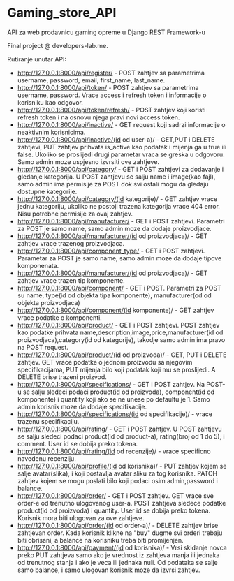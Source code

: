 # Gaming_store_API

API za web prodavnicu gaming opreme u Django REST Framework-u

Final project @ developers-lab.me.

Rutiranje unutar API:
- http://127.0.0.1:8000/api/register/ - POST zahtjev sa parametrima username, password, email, first_name, last_name.
- http://127.0.0.1:8000/api/token/ - POST zahtjev sa parametrima username, password. Vrace access i refresh token i informacije o korisniku kao odgovor.
- http://127.0.0.1:8000/api/token/refresh/ - POST zahtjev koji koristi refresh token i na osnovu njega pravi novi access token. 
- http://127.0.0.1:8000/api/inactive/ - GET request koji sadrzi informacije o neaktivnim korisnicima.
- http://127.0.0.1:8000/api/inactive/(id od user-a)/ - GET,PUT i DELETE zahtjevi, PUT zahtjev prihvata is_active kao podatak i mijenja ga u true ili false. Ukoliko se proslijedi drugi parametar vraca se greska u odgovoru. Samo admin moze uspjesno izvrsiti ove zahtjeve.
- http://127.0.0.1:8000/api/category/ - GET i POST zahtjevi za dodavanje i gledanje kategorija. U POST zahtjevu se salju name i image(kao fajl), samo admin ima permisije za POST dok svi ostali mogu da gledaju dostupne kategorije.
- http://127.0.0.1:8000/api/category/(id kategorije)/ - GET zahtjev vrace jednu kategoriju, ukoliko ne postoji trazena kategorija vrace 404 error. Nisu potrebne permisije za ovaj zahtjev.
- http://127.0.0.1:8000/api/manufacturer/ - GET i POST zahtjevi. Parametri za POST je samo name, samo admin moze da dodaje proizvodjace.
- http://127.0.0.1:8000/api/manufacturer/(id od proizvodjaca)/ - GET zahtjev vrace trazenog proizvodjaca.
- http://127.0.0.1:8000/api/component_type/ - GET i POST zahtjevi. Parametar za POST je samo name, samo admin moze da dodaje tipove komponenata.
- http://127.0.0.1:8000/api/manufacturer/(id od proizvodjaca)/ - GET zahtjev vrace trazen tip komponente.
- http://127.0.0.1:8000/api/component/ - GET i POST. Parametri za POST su name, type(id od objekta tipa komponente), manufacturer(od od objekta proizvodjaca)
- http://127.0.0.1:8000/api/component/(id komponente)/ - GET zahtjev vrace podatke o komponenti.
- http://127.0.0.1:8000/api/product/ - GET i POST zahtjevi. POST zahtjev kao podatke prihvata name,description,image,price,manufacturer(id od proizvodjaca),category(id od kategorije), takodje samo admin ima pravo na POST request.
- http://127.0.0.1:8000/api/product/(id od proizvoda)/ - GET, PUT i DELETE zahtjev. GET vrace podatke o jednom proizvodu sa njegovim specifikacijama, PUT mijenja bilo koji podatak koji mu se proslijedi. A DELETE brise trazeni proizvod.
- http://127.0.0.1:8000/api/specifications/ - GET i POST zahtjev. Na POST-u se salju sledeci podaci product(id od proizvoda), component(id od komponente) i quantity koji ako se ne unese po defaultu je 1. Samo admin korisnik moze da dodaje specifikacije.
- http://127.0.0.1:8000/api/specifications/(id od specifikacije)/ - vrace trazenu specifikaciju.
- http://127.0.0.1:8000/api/rating/ - GET i POST zahtjev. U POST zahtjevu se salju sledeci podaci product(id od product-a), rating(broj od 1 do 5), i comment.  User id se dobija preko tokena.
- http://127.0.0.1:8000/api/rating/(id od recenzije)/ - vrace specificno navedenu recenziju.
- http://127.0.0.1:8000/api/profile/(id od korisnika)/ - PUT zahtjev kojem se salje avatar(slika), i koji postavlja avatar sliku za tog korisnika. PATCH zahtjev kojem se mogu poslati bilo koji podaci osim admin,password i balance.
- http://127.0.0.1:8000/api/order/ - GET i POST zahtjev. GET vrace sve order-e od trenutno ulogovanog user-a. POST zahtjeva sledece podatke product(id od proizvoda) i quantity. User id se dobija preko tokena. Korisnik mora biti ulogovan za ove zahtjeve.
- http://127.0.0.1:8000/api/order/(id od order-a)/ - DELETE zahtjev brise zahtjevan order. Kada korisnik klikne na "buy" dugme svi orderi trebaju biti obrisani, a balance na korisniku treba biti promijenjen.
- http://127.0.0.1:8000/api/payment/(id od korisnika)/ - Vrsi skidanje novca preko PUT zahtjeva samo ako je vrednost iz zahtjeva manja ili jednaka od trenutnog stanja i ako je veca ili jednaka nuli. Od podataka se salje samo balance, i samo ulogovan korisnik moze da izvrsi zahtjev.